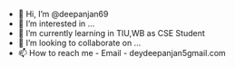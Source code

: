 - 👋 Hi, I’m @deepanjan69
- 👀 I’m interested in ...
- 🌱 I’m currently learning in TIU,WB as CSE Student
- 💞️ I’m looking to collaborate on ...
- 📫 How to reach me - Email - deydeepanjan5gmail.com

<!---
deepanjan69/deepanjan69 is a ✨ special ✨ repository because its `README.md` (this file) appears on your GitHub profile.
You can click the Preview link to take a look at your changes.
--->
